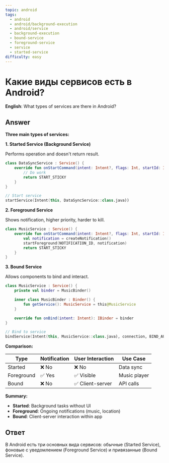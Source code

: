 ```yaml
---
topic: android
tags:
  - android
  - android/background-execution
  - android/service
  - background-execution
  - bound-service
  - foreground-service
  - service
  - started-service
difficulty: easy
---
```


# Какие виды сервисов есть в Android?

**English**: What types of services are there in Android?

## Answer

**Three main types of services:**

**1. Started Service (Background Service)**

Performs operation and doesn't return result.

```kotlin
class DataSyncService : Service() {
    override fun onStartCommand(intent: Intent?, flags: Int, startId: Int): Int {
        // Do work
        return START_STICKY
    }
}

// Start service
startService(Intent(this, DataSyncService::class.java))
```

**2. Foreground Service**

Shows notification, higher priority, harder to kill.

```kotlin
class MusicService : Service() {
    override fun onStartCommand(intent: Intent?, flags: Int, startId: Int): Int {
        val notification = createNotification()
        startForeground(NOTIFICATION_ID, notification)
        return START_STICKY
    }
}
```

**3. Bound Service**

Allows components to bind and interact.

```kotlin
class MusicService : Service() {
    private val binder = MusicBinder()

    inner class MusicBinder : Binder() {
        fun getService(): MusicService = this@MusicService
    }

    override fun onBind(intent: Intent): IBinder = binder
}

// Bind to service
bindService(Intent(this, MusicService::class.java), connection, BIND_AUTO_CREATE)
```

**Comparison:**

| Type | Notification | User Interaction | Use Case |
|------|--------------|------------------|----------|
| Started | ❌ No | ❌ No | Data sync |
| Foreground | ✅ Yes | ✅ Visible | Music player |
| Bound | ❌ No | ✅ Client-server | API calls |

**Summary:**

- **Started**: Background tasks without UI
- **Foreground**: Ongoing notifications (music, location)
- **Bound**: Client-server interaction within app

## Ответ

В Android есть три основных вида сервисов: обычные (Started Service), фоновые с уведомлением (Foreground Service) и привязанные (Bound Service).

